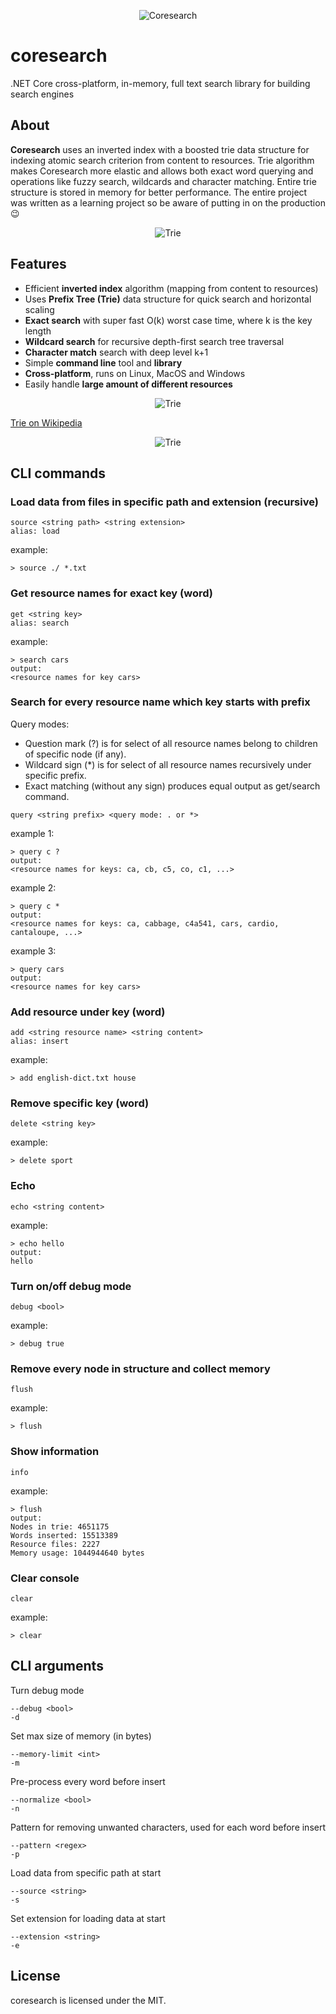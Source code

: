<p align="center">
 <img src="https://i.imgur.com/EUHKODL.png" alt="Coresearch"/>
</p>

# coresearch
 .NET Core cross-platform, in-memory, full text search library for building search engines

## About
**Coresearch** uses an inverted index with a boosted trie data structure for indexing atomic search criterion from content to resources. Trie algorithm makes Coresearch more elastic and allows both exact word querying and operations like fuzzy search, wildcards and character matching. Entire trie structure is stored in memory for better performance. The entire project was written as a learning project so be aware of putting in on the production 😉

<p align="center">

 <img src="https://i.imgur.com/w3BSIkm.gif" alt="Trie"/>

</p>

## Features
* Efficient **inverted index** algorithm (mapping from content to resources)
* Uses **Prefix Tree (Trie)** data structure for quick search and horizontal scaling
* **Exact search** with super fast O(k) worst case time, where k is the key length 
* **Wildcard search** for recursive depth-first search tree traversal  
* **Character match** search with deep level k+1
* Simple **command line** tool and **library**
* **Cross-platform**, runs on Linux, MacOS and Windows
* Easily handle **large amount of different resources**

<p align="center">
 <img src="https://upload.wikimedia.org/wikipedia/commons/thumb/b/be/Trie_example.svg/1024px-Trie_example.svg.png" alt="Trie"/>
</p>

[Trie on Wikipedia](https://en.wikipedia.org/wiki/Trie)

<p align="center">
 <img src="https://i.imgur.com/KtePNXo.gif" alt="Trie"/>
</p>

## CLI commands
### Load data from files in specific path and extension (recursive)
```
source <string path> <string extension>
alias: load
```
example:
```
> source ./ *.txt
```

### Get resource names for exact key (word)
```
get <string key>
alias: search
```

example:
```
> search cars
output:
<resource names for key cars>
```

### Search for every resource name which key starts with prefix 

Query modes:
* Question mark (?) is for select of all resource names belong to children of specific node (if any).
* Wildcard sign (\*) is for select of all resource names recursively under specific prefix.
* Exact matching (without any sign) produces equal output as get/search command.
```
query <string prefix> <query mode: . or *>
```

example 1: 
```
> query c ?
output: 
<resource names for keys: ca, cb, c5, co, c1, ...>
```
example 2: 
```
> query c *
output: 
<resource names for keys: ca, cabbage, c4a541, cars, cardio, cantaloupe, ...>
```
example 3: 
```
> query cars
output: 
<resource names for key cars>
```

### Add resource under key (word)
```
add <string resource name> <string content>
alias: insert
```
example:
```
> add english-dict.txt house 
```

### Remove specific key (word)
```
delete <string key>
```

example:
```
> delete sport
```

### Echo
```
echo <string content>
```

example:
```
> echo hello
output:
hello
```

### Turn on/off debug mode
```
debug <bool>
```

example:
```
> debug true
```

### Remove every node in structure and collect memory
```
flush
```

example:
```
> flush
```

### Show information
```
info
```

example:
```
> flush
output:
Nodes in trie: 4651175
Words inserted: 15513389
Resource files: 2227
Memory usage: 1044944640 bytes
```

### Clear console
```
clear
```

example:
```
> clear
```

## CLI arguments
Turn debug mode
```
--debug <bool>
-d
```

Set max size of memory (in bytes)
```
--memory-limit <int>
-m
```

Pre-process every word before insert
```
--normalize <bool>
-n
```

Pattern for removing unwanted characters, used for each word before insert
```
--pattern <regex>
-p
```

Load data from specific path at start
```
--source <string>
-s
```

Set extension for loading data at start
```
--extension <string>
-e
```


License
-----
coresearch is licensed under the MIT.
